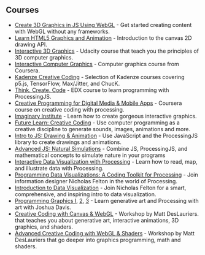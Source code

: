 ## Courses

-   [Create 3D Graphics in JS Using WebGL](https://egghead.io/courses/create-3d-graphics-in-javascript-using-webgl) - Get started creating content with WebGL without any frameworks.
-   [Learn HTML5 Graphics and Animation](https://egghead.io/courses/learn-html5-graphics-and-animation) - Introduction to the canvas 2D drawing API.
-   [Interactive 3D Graphics](https://classroom.udacity.com/courses/cs291) - Udacity course that teach you the principles of 3D computer graphics.
-   [Interactive Computer Graphics](https://www.coursera.org/learn/interactive-computer-graphics) - Computer graphics course from Coursera.
-   [Kadenze Creative Coding](http://try.kadenze.com/creative-coder/) - Selection of Kadenze courses covering p5.js, TensorFlow, Max/Jitter, and ChucK.
-   [Think. Create. Code](https://www.edx.org/course/think-create-code-adelaidex-code101x-2) - EDX course to learn programming with ProcessingJS.
-   [Creative Programming for Digital Media & Mobile Apps](https://www.coursera.org/learn/digitalmedia) - Coursera course on creative coding with processing.
-   [Imaginary Institute](https://imaginary-institute.com/) - Learn how to create gorgeous interactive graphics.
-   [Future Learn: Creative Coding](https://www.futurelearn.com/courses/creative-coding) - Use computer programming as a creative discipline to generate sounds, images, animations and more.
-   [Intro to JS: Drawing & Animation](https://www.khanacademy.org/computing/computer-programming/programming) - Use JavaScript and the ProcessingJS library to create drawings and animations.
-   [Advanced JS: Natural Simulations](https://www.khanacademy.org/computing/computer-programming/programming-natural-simulations) - Combine JS, ProcessingJS, and mathematical concepts to simulate nature in your programs
-   [Interactive Data Visualization with Processing](https://www.lynda.com/Processing-tutorials/Interactive-Data-Visualization-Processing/97578-2.html) - Learn how to read, map, and illustrate data with Processing.
-   [Programming Data Visualizations: A Coding Toolkit for Processing](https://www.skillshare.com/classes/Programming-Data-Visualizations-A-Coding-Toolkit-for-Processing/1782124914) - Join information designer Nicholas Felton in the world of Processing.
-   [Introduction to Data Visualization](https://www.skillshare.com/classes/Introduction-to-Data-Visualization-From-Data-to-Design/1435958330) - Join Nicholas Felton for a smart, comprehensive, and inspiring intro to data visualization.
-   [Programming Graphics I](https://www.skillshare.com/classes/Programming-Graphics-I-Introduction-to-Generative-Art/782118657), [2](https://www.skillshare.com/classes/Programming-Graphics-II-Generative-Art-Animation/388564917), [3](https://www.skillshare.com/classes/Programming-Graphics-III-Painting-with-Sound/738981508?) - Learn generative art and Processing with art with Joshua Davis.
-   [Creative Coding with Canvas & WebGL](https://frontendmasters.com/courses/canvas-webgl/) - Workshop by Matt DesLauriers. that teaches you about generative art, interactive animations, 3D graphics, and shaders.
-   [Advanced Creative Coding with WebGL & Shaders](https://frontendmasters.com/courses/webgl-shaders/) - Workshop by Matt DesLauriers that go deeper into graphics programming, math and shaders.